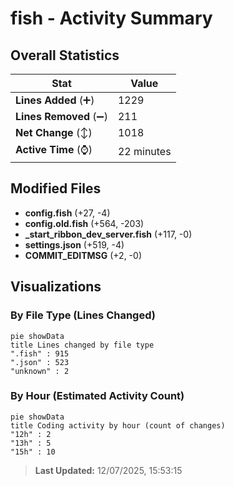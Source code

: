 # fish - Activity Summary 

## Overall Statistics

| Stat                   | Value                                                             |
| ---------------------- | ----------------------------------------------------------------- |
| **Lines Added** (➕)   | 1229                                          |
| **Lines Removed** (➖) | 211                                        |
| **Net Change** (↕)    | 1018                |
| **Active Time** (⌚)   | 22 minutes |


## Modified Files
- **config.fish** (+27, -4)
- **config.old.fish** (+564, -203)
- **_start_ribbon_dev_server.fish** (+117, -0)
- **settings.json** (+519, -4)
- **COMMIT_EDITMSG** (+2, -0)

## Visualizations

### By File Type (Lines Changed)

```mermaid
pie showData
title Lines changed by file type
".fish" : 915
".json" : 523
"unknown" : 2
```

### By Hour (Estimated Activity Count)

```mermaid
pie showData
title Coding activity by hour (count of changes)
"12h" : 2
"13h" : 5
"15h" : 10
```


> **Last Updated:** 12/07/2025, 15:53:15